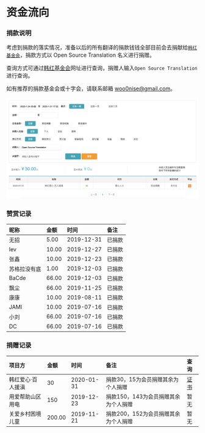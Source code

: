 # 资金流向

### 捐款说明

考虑到捐款的落实情况，准备以后的所有翻译的捐款钱钱全部目前会去捐献给[`韩红基金会`](http://www.hhax.org/)，捐款方式以 Open Source Translation 名义进行捐赠。

查询方式可通过[韩红基金会](http://www.hhax.org/g.html?type=10&URLparamName=%E7%88%B1%E5%BF%83%E6%8D%90%E8%B5%A0)网址进行查询，捐赠人输入`Open Source Translation`进行查询。

如有推荐的捐款基金会或十字会，请联系邮箱 woo0nise@gmail.com。 

![](.gitbook/assets/wx20200131-173347-2x%20%281%29.png)

### 赞赏记录

| 昵称 | 金额 | 时间 | 备注 |
| :--- | :--- | :--- | :--- |
| 无招 | 5.00 | 2019-12-31 | 已捐款 |
| lev | 10.00 | 2019-12-27 | 已捐款 |
| 张鑫 | 10.00 | 2019-12-23 | 已捐款 |
| 苏格拉没有底 | 1.00 | 2019-12-03 | 已捐款 |
| BaCde | 66.00 | 2019-12-03 | 已捐款 |
| 飘尘 | 66.00 | 2019-11-25 | 已捐款 |
| 康康 | 10.00 | 2019-08-11 | 已捐款 |
| JAMI | 10.00 | 2019-07-16 | 已捐款 |
| 小刘 | 66.00 | 2019-07-16 | 已捐款 |
| DC | 66.00 | 2019-07-16 | 已捐款 |

### 捐赠记录

| 项目方 | 金额 | 时间 | 备注 | 查询 |
| :--- | :--- | :--- | :--- | :--- |
| 韩红爱心·百人援滇 | 30 | 2020-01-31 | 捐款30，15为会员捐赠其余为个人捐赠 | [证书](https://img.zhiiyun.com/blog_7ec808170c93ae174947ea5edbd43aef) |
| 用爱帮助山区用电 | 150 | 2019-12-23 | 捐款150，143为会员捐赠其余为个人捐赠 | 暂无 |
| 关爱乡村困境儿童 | 200.00 | 2019-11-21 | 捐款200，152为会员捐赠其余为个人捐赠 | 暂无 |

